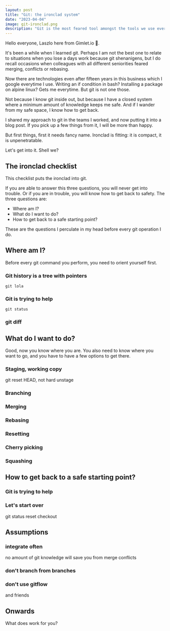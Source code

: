 ```yaml
---
layout: post
title: "Git: the ironclad system"
date: "2023-04-04"
image: git-ironclad.png
description: "Git is the most feared tool amongst the tools we use everyday. Over the years I developed an ironclad approach to git, to not get into trouble, and if I did, how to get out of it."
---
```


Hello everyone, Laszlo here from Gimlet.io 👋.

It's been a while when I learned git. Perhaps I am not the best one to relate to situations when you lose a days work because git shenanigens, but I do recall occasions when colleagues with all different seniorities feared merging, conflicts or rebasing.

Now there are technologies even after fifteen years in this business which I google everytime I use. Writing an if condition in bash? Installing a package on alpine linux? Gets me everytime. But git is not one those.

Not because I know git inside out, but because I have a closed system where a minimum amount of knowledge keeps me safe. And if I wander from my safe space, I know how to get back.

I shared my approach to git in the teams I worked, and now putting it into a blog post. If you pick up a few things from it, I will be more than happy.

But first things, first it needs fancy name. Ironclad is fitting: it is compact, it is unpenetratable.

Let's get into it. Shell we?

## The ironclad checklist

This checklist puts the ironclad into git.

If you are able to answer this three questions, you will never get into trouble. Or if you are in trouble, you will know how to get back to safety. The three questions are:

- Where am I?
- What do I want to do?
- How to get back to a safe starting point?

These are the questions I perculate in my head before every git operation I do.

## Where am I?

Before every git command you perform, you need to orient yourself first.

### Git history is a tree with pointers

`git lola`

### Git is trying to help

`git status`

### git diff

## What do I want to do?

Good, now you know where you are. You also need to know where you want to go, and you have to have a few options to get there.

### Staging, working copy

git reset HEAD, not hard
unstage

### Branching

### Merging

### Rebasing

### Resetting

### Cherry picking

### Squashing

## How to get back to a safe starting point?

### Git is trying to help

### Let's start over

git status
reset
checkout

##  Assumptions

### integrate often
no amount of git knowledge will save you from merge conflicts
### don't branch from branches
### don't use gitflow
and friends

## Onwards
What does work for you?
